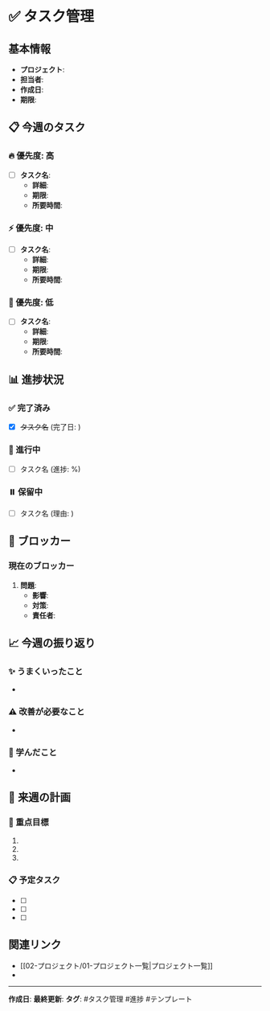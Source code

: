 # ✅ タスク管理

## 基本情報
- **プロジェクト**: 
- **担当者**: 
- **作成日**: 
- **期限**: 

## 📋 今週のタスク

### 🔥 優先度: 高
- [ ] **タスク名**: 
  - **詳細**: 
  - **期限**: 
  - **所要時間**: 

### ⚡ 優先度: 中
- [ ] **タスク名**: 
  - **詳細**: 
  - **期限**: 
  - **所要時間**: 

### 💭 優先度: 低
- [ ] **タスク名**: 
  - **詳細**: 
  - **期限**: 
  - **所要時間**: 

## 📊 進捗状況

### ✅ 完了済み
- [x] ~~タスク名~~ (完了日: )

### 🚧 進行中
- [ ] タスク名 (進捗: %)

### ⏸️ 保留中
- [ ] タスク名 (理由: )

## 🚫 ブロッカー

### 現在のブロッカー
1. **問題**: 
   - **影響**: 
   - **対策**: 
   - **責任者**: 

## 📈 今週の振り返り

### ✨ うまくいったこと
- 

### ⚠️ 改善が必要なこと
- 

### 📝 学んだこと
- 

## 📅 来週の計画

### 🎯 重点目標
1. 
2. 
3. 

### 📋 予定タスク
- [ ] 
- [ ] 
- [ ] 

## 関連リンク
- [[02-プロジェクト/01-プロジェクト一覧|プロジェクト一覧]]
- 

---

**作成日**: 
**最終更新**: 
**タグ**: #タスク管理 #進捗 #テンプレート